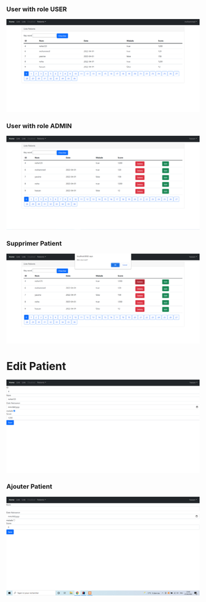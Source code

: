 <h3>User with role USER</h3>
<img src="Images/roleuser.PNG">
<h3>User with role ADMIN</h3>
<img src="Images/roleAdmin.PNG">
<h3>Supprimer Patient</h3>
<img src="Images/SupprimerPatient.PNG">
<h1>Edit Patient</h1>
<img src="Images/edit.PNG" alt="Edit">
<h3>Ajouter Patient</h3>
<img src="Images/nouveauPatient.PNG" alt="nouveauPatient">